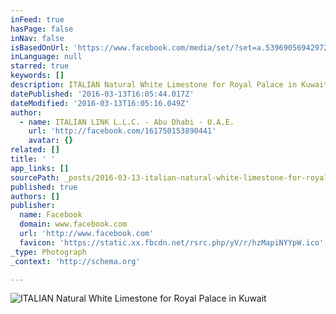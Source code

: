 ```yaml
---
inFeed: true
hasPage: false
inNav: false
isBasedOnUrl: 'https://www.facebook.com/media/set/?set=a.539690569429729.1073741833.161750153890441&type=3'
inLanguage: null
starred: true
keywords: []
description: ITALIAN Natural White Limestone for Royal Palace in Kuwait
datePublished: '2016-03-13T16:05:44.017Z'
dateModified: '2016-03-13T16:05:16.049Z'
author:
  - name: ITALIAN LINK L.L.C. - Abu Dhabi - U.A.E.
    url: 'http://facebook.com/161750153890441'
    avatar: {}
related: []
title: ' '
app_links: []
sourcePath: _posts/2016-03-13-italian-natural-white-limestone-for-royal-palace-in-kuwait.md
published: true
authors: []
publisher:
  name: Facebook
  domain: www.facebook.com
  url: 'http://www.facebook.com'
  favicon: 'https://static.xx.fbcdn.net/rsrc.php/yV/r/hzMapiNYYpW.ico'
_type: Photograph
_context: 'http://schema.org'

---
```

![ITALIAN Natural White Limestone for Royal Palace in Kuwait](https://scontent.xx.fbcdn.net/hphotos-frc3/t31.0-8/s720x720/901020_539691259429660_1255396877_o.jpg)